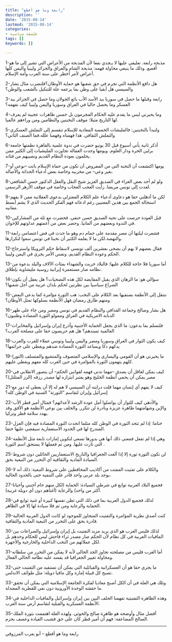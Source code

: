 ```yaml
---
title: "رابعة وما هو أفظع"
description: ''
date: '2015-08-14'
lastmod: '2015-08-14'
categories:
- فلسفة سياسية
tags: []
keywords: []

---
```

1-مذبحة رابعة. تعليقي عليها لا يـجدي نفعا لأن المذبحة من الأعراض التي تشير إلى ما هو أفضع. وذلك ما ينبغي محاولة فهمه: مذبحة الشام والعراق والجزائر وليبيا واليمن كلها أعراض لأمر أخطر على سنة العرب وأمة الإسلام.

2-هل دافع الأنظمة التي تجرم في حق شعبها هو حماية الأوطان؟فلنضرب مثال بشار والسيسي هل أبقيا على وطن بما يزعمه علة للتنكيل بالشعب والوطن؟

3-رابعة وقبلها ما حصل في سوريا بيد الأسد الأب بائع الجولان وما حصل في الجزائر بيد العسكر وما يحصل حاليا في العراق وسوريا واليمن وليبيا كيف نفهمه؟

4-وما يحيرني ليس ما يقدم عليه الحكام المجرمون بل خمس ظاهرات عجيبة لم يعرف لها التاريخ مثيلا: موقف النخبتين والنظامين ومن وراءهم عالميا.

5-ولنبدأ بالنخبتين: فالمليشات الخمسة المعادية للإسلام تنقسم إلى التملش العسكري والتملش الثقافي. هذا فهمناه وفهمنا علله.فما الصنف الثاني؟

6-أذكر ثانية بأني أسبوع قبل 30 يونيو حضرت في ندوة علمية بالقاهرة نظمتها جامعة برلين الحرة ودار العلوم. ويومها وجدت العمالة تجاوزت المليشيات إلى الكثير ممن يحلمون بعودة النظام القديم ونصيبهم من فتاته.

7-يومها اكتشفت أن النخبة التي من المفروض أن تكون من حماة الإسلام باتت –بوعي أو بغير وعي– من مخربيه وخاصة بعض أدعياء الحداثة والأصالة.

8-ولو لم أجد بعض العزاء في الصديق العزيز شيخ النقل والعقل الدكتور حسن الشافعي لعدت إلى تونس مريضا. رأيت العجب العجاب وخاصة في موقف الأزهر الرسمي.

9-لكن ما أذهلني حقا هو دعاوى أدعياء علم الكلام المعتزلي بدعوى العقلانية ممن لا يفهم استحالة الجمع بين هذين المعنيين رغم ادعائه فهم الفكر الحديث الذي لا يشم أبسط معانيه.

10-قبل العودة حرصت على تحية الصديق حسن حنفي. فحضرت مع ثلة من المشاركين في الندوة وبعضهم من ألمانيا. وحضر بعض من أعمتهم عداوتهم للإخوان.

11-فشعرت ليلتها أن مصر مقدمة على حمام دم وهو ما حدث في فض اعتصامي رابعة والنهضة.لكن ما لا يعلمه الكثير أن نخبنا في تونس سعوا لتكرارها.

12-فقال بعضهم لا يهم أن يضحى بعشرين ألف تونسي لاسقاط حكم الترويكا واسترجاع الحكم وعودة النظام القديم. ونفس الأمر يجري في اليمن وليبيا.

13-أما سوريا فلا حاجة للكلام عليها: فالبلاد خربت والشهداء بمئات الآلاف والبلد بدعوة من نظامه صار مستعمرة إيرانية روسية مليشاوية بإطلاق.

14-سؤالي هو: ما الرهان الذي يقبل المقايضة لكل هذه التضحيات؟ هل يعقل أن يكون الصراع سياسيا بين نظرتين لحكم بلدان عربية من أجل شعبها؟

15-ننتقل إلى الأنظمة بصنفيها بعد الكلام على النخب: هب الثورة مؤامرة كما يدعي البعض ومنهم طارق رمضان فهل الأنظمة بسلوكها تمثل الأوطان؟

16-هل بشار وصالح وجماعة القذافي والنظام القديم في تونس ومصر ومن جاء على ظهر الدبابة الامريكية في العراق وممولو الثورة المضادة وطنيون؟

17-فلنسلم بما يدعون: ما الذي يجعل الحماية الأجنبية وأذرع إيران وإسرائيل والمخابرات العالمية تسندهم؟ هل هم حريصون حقا على مصلحة العرب؟

18-كيف يكون الثوار في العراق وسوريا ومصر واليمن وليبيا وتونس عملاء للغرب والغرب يدكهم دكا ويساعد الثورة المضادة ضدهم ويغطي على جرائمها؟

19-ما يحيرني هو أن القومي واليساري والإسلامي المتصوف والمتشيع والمتسلف (النور) كلهم يتهمون الثورة بالمؤامرة في حين الغرب كله معهم ويغطي عليهم.

20-كيف يمكن لعاقل أن يصدق –مهما تدنى فهمه لقوانين الحكم– أن يتصور الانقلابي في مصر يمكن أن يحمي أنظمة الخليج وهو يعتبر ابتزازه لها مصدر رزقه (الرز المتلتل)؟

21-كيف لا يفهم أي إنسان مهما قلت درايته أن السيسي لا هم له إلا أن يعطى له دور مع إسرائيل وإيران لتقاسم “التورتة” السنية في الوطن كله؟

22-والأدهى كيف للثوار أن يواصلوا أمل عودة الرشد لأعدائهم؟ فمثال أمير قطر الأب والإبن وشهامتهما ظاهرة عزيزة ونادرة لن تتكرر. والحلف بين نوعي الأنظمة هو الأفق وقد يهدد سلامة قطر وتركيا.

23-ختاما: إذا لم تتحد الثورة في الوطن كله مثلما اتحدث الثورة المضادة فيه فإن العزل المتدرج لها في الحدود الاستعمارية سيقضي عليها حتما.

24-وهي إذا لم تفعل فمعنى ذلك أنها هي بدورها تسعى لتكوين إمارات تابعة مثل الأنظمة التي ثارت عليها. ومن ثم فعملها لا يستحق اسم الثورة .

25-لن تكون الثورة ثورة إلا إذا ألغت الجغرافيا والتاريخ الاستعماريين الحائلين دون شروط السيادة المادية والثقافية أي التحرر من التبعية بحق.

26-والكلام على تفتيت المفتت من أكاذيب المحافظين على شروط التبعية: ذلك أنه لا يوجد بلد عربي واحد قادر على التنمية حتى بالحدود الحالية.

27-فجميع البلاد العربية توابع في شرطي السيادة: الحماية (لكل منهم حام أجنبي وأحيانا أكثر من واحد) والرعاية (أغناهم دون أي دويلة غربية).

28-لذلك فجميع الدول العربية بما في ذلك التي تظن نفسها كبيرة أو غنية توابع في الحماية والرعاية ومن ثم فلا سيادة لها إلا في الظاهر.

29-كنت أصدق نظرية المؤامرة والتفتيت المتجاوز للموجود لو كانت الدول العربية الحالية قادرة بحق على التحرر من التبعية المادية والثقافية.

30-لذلك فليس الغرب هو الذي يريد مزيد التفتيت بل إيران وإسرائيل والصراعات بين المافيات العربية في كل نظام لأن الحكم صار مصدر ثراء فاحش ليس للحكام وحدهم بل لكل عملائهم من النخب الداخلية والخارجية والأجهزة.

31-أما الغرب فليس من مصلحته تجاوز الحد الحالي لأنه لا يمكن من التحرر من سلطانه ومحاولة تغيير الجغرافيا قد يفسد عليه نظامه الحالي الفعال.

32-ما يجري حقا هو أن العسكراتية والقبائلية التي يمكن أن تستفيد من التفتيت حتى تصبح كل قبيلة إمارة وكل مافيا دويلة: مثل طوائف الاندلس.

33-وتلك هي العلة في أن الكل أصبح معاديا لفكرة الجامعة الإسلامية التي يمكن أن تحقق ما حققته الوحدة الأوروبية دون نفي للقطرية المعتدلة.

34-وهذه الظاهرة التفتيتية تفهمنا الحلف البين بين إيران وإسرائيل والمافيات الداخلية في الأنظمة العسكرية والقبلية لتقاسم أرض سنة العرب.

35-أفضل مثال وأوضحه هو ظاهرة صالح والحوثي. ولهذه العلة اهتممت بثورة الملك الصالح المضاعفة: فهم أن أمير قطر كان على حق فشبب القيادة وعصف بحزم.

---

رابعة وما هو أفظع – أبو يعرب المرزوقي

###